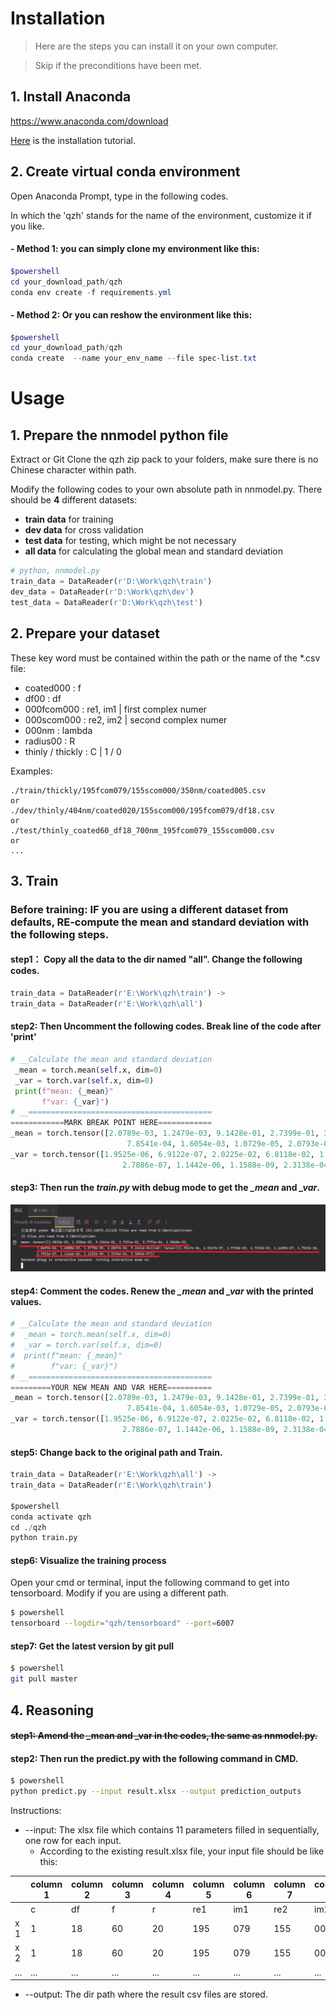 # Installation

> Here are the steps you can install it on your own computer.

> Skip if the preconditions have been met.

## 1. Install Anaconda

<https://www.anaconda.com/download>

[Here](https://zhuanlan.zhihu.com/p/459601766) is the installation tutorial.

## 2. Create virtual conda environment

Open Anaconda Prompt, type in the following codes.

In which the 'qzh' stands for the name of the environment, customize it if you like.

#### - Method 1: you can simply clone my environment like this:
```powershell
$powershell
cd your_download_path/qzh
conda env create -f requirements.yml
```

#### - Method 2: Or you can reshow the environment like this:

```powershell
$powershell
cd your_download_path/qzh
conda create  --name your_env_name --file spec-list.txt
```
# Usage

## 1. Prepare the nnmodel python file

Extract or Git Clone the qzh zip pack to your folders, make sure there is no Chinese character within path.

Modify the following codes to your own absolute path in nnmodel.py. There should be **4** different datasets:

- **train data** for training
- **dev data** for cross validation
- **test data** for testing, which might be not necessary
- **all data** for calculating the global mean and standard deviation

```python
# python, nnmodel.py
train_data = DataReader(r'D:\Work\qzh\train')
dev_data = DataReader(r'D:\Work\qzh\dev')
test_data = DataReader(r'D:\Work\qzh\test')
```

## 2. Prepare your dataset

These key word must be contained within the path or the name of the *.csv file:

- coated000 : f
- df00 : df
- 000fcom000 : re1, im1 | first complex numer
- 000scom000 : re2, im2 | second complex numer
- 000nm : lambda
- radius00 : R
- thinly / thickly : C | 1 / 0

Examples:

```plaintext
./train/thickly/195fcom079/155scom000/350nm/coated005.csv
or
./dev/thinly/404nm/coated020/155scom000/195fcom079/df18.csv
or
./test/thinly_coated60_df18_700nm_195fcom079_155scom000.csv
or
...
```

## 3. Train
### Before training: IF you are using a different dataset from defaults, RE-compute the mean and standard deviation with the following steps.
#### step1： Copy all the data to the dir named "all". Change the following codes.
```python
train_data = DataReader(r'E:\Work\qzh\train') ->
train_data = DataReader(r'E:\Work\qzh\all')
```
#### step2: Then Uncomment the following codes. Break line of the code after 'print'
```python
# __Calculate the mean and standard deviation
 _mean = torch.mean(self.x, dim=0)
 _var = torch.var(self.x, dim=0)
 print(f"mean: {_mean}"
       f"var: {_var}")
# __=========================================
============MARK BREAK POINT HERE============
_mean = torch.tensor([2.0789e-03, 1.2479e-03, 9.1428e-01, 2.7399e-01, 3.7701e-04, 1.9827e-03,
                          7.8541e-04, 1.6054e-03, 1.0729e-05, 2.0793e-02, 9.2274e-04], dtype=torch.float32)
_var = torch.tensor([1.9525e-06, 6.9122e-07, 2.0225e-02, 6.8118e-02, 1.1622e-07, 1.7514e-06,
                         2.7886e-07, 1.1442e-06, 1.1588e-09, 2.3138e-04, 5.2836e-07], dtype=torch.float32)
```
#### step3: Then run the *train.py* with debug mode to get the *_mean* and *_var*.
![img.png](img.png)
#### step4: Comment the codes. Renew the *_mean* and *_var* with the printed values.
```python
# __Calculate the mean and standard deviation
#  _mean = torch.mean(self.x, dim=0)
#  _var = torch.var(self.x, dim=0)
#  print(f"mean: {_mean}"
#        f"var: {_var}")
# __=========================================
=========YOUR NEW MEAN AND VAR HERE==========
_mean = torch.tensor([2.0789e-03, 1.2479e-03, 9.1428e-01, 2.7399e-01, 3.7701e-04, 1.9827e-03,
                          7.8541e-04, 1.6054e-03, 1.0729e-05, 2.0793e-02, 9.2274e-04], dtype=torch.float32)
_var = torch.tensor([1.9525e-06, 6.9122e-07, 2.0225e-02, 6.8118e-02, 1.1622e-07, 1.7514e-06,
                         2.7886e-07, 1.1442e-06, 1.1588e-09, 2.3138e-04, 5.2836e-07], dtype=torch.float32)
```
#### step5: Change back to the original path and Train.
```python
train_data = DataReader(r'E:\Work\qzh\all') ->
train_data = DataReader(r'E:\Work\qzh\train')

$powershell
conda activate qzh
cd ./qzh
python train.py
```
#### step6: Visualize the training process
Open your cmd or terminal, input the following command to get into tensorboard. Modify if you are using a different path.
```bash
$ powershell
tensorboard --logdir="qzh/tensorboard" --port=6007
```
#### step7: Get the latest version by git pull
```bash
$ powershell
git pull master
```
## 4. Reasoning

#### ~~step1: Amend the _mean and _var in the codes, the same as nnmodel.py.~~

#### step2: Then run the predict.py with the following command in CMD.
```bash
$ powershell
python predict.py --input result.xlsx --output prediction_outputs
```
Instructions: 
- --input: The xlsx file which contains 11 parameters filled in sequentially, one row for each input.
  - According to the existing result.xlsx file, your input file should be like this:

|     | column 1 | column 2 | column 3 | column 4 | column 5 | column 6 | column 7 | column 8 | column 9 | column 10 | column 11 |
|-----|----------|----------|----------|----------|----------|----------|----------|----------|----------|-----------|-----------|
|     | c        | df       | f        | r        | re1      | im1      | re2      | im2      | lambda   | n_s       | k0        |
| x 1 | 1        | 18       | 60       | 20       | 195      | 079      | 155      | 000      | 1600     | 1000      | 1.2       |
| x 2 | 1        | 18       | 60       | 20       | 195      | 079      | 155      | 000      | 1600     | 1150      | 1.2       |
| ... | ...      | ...      | ...      | ...      | ...      | ...      | ...      | ...      | ...      | ...       | ...       |

- --output: The dir path where the result csv files are stored.